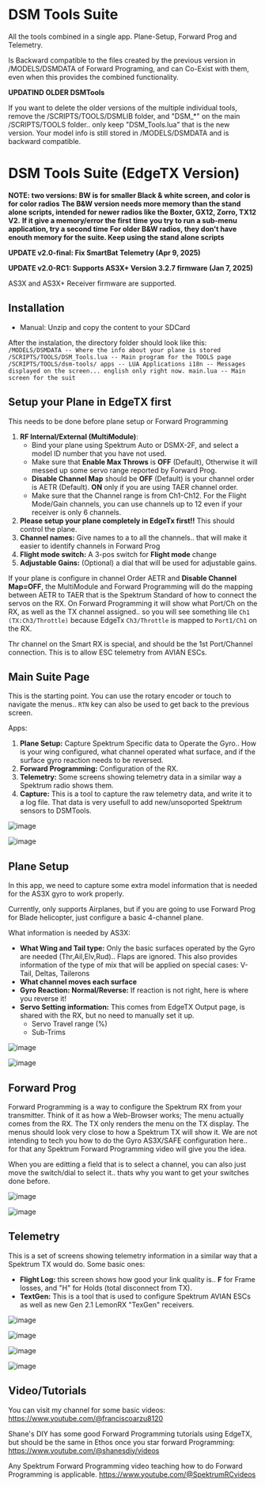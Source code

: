 
# DSM Tools Suite
All the tools combined in a single app.  Plane-Setup, Forward Prog and Telemetry. 

Is Backward compatible to the files created by the previous version in /MODELS/DSMDATA of Forward Programing, and can Co-Exist with them, even when this provides
the combined functionality.   

**UPDATIND OLDER DSMTools**

If you want to delete the older versions of the multiple individual tools, remove the /SCRIPTS/TOOLS/DSMLIB folder, and "DSM_*" on the main /SCRIPTS/TOOLS folder.. only keep "DSM_Tools.lua" that is the new version.   Your model info is still stored in /MODELS/DSMDATA and is backward compatible.


# DSM Tools Suite (EdgeTX Version)

**NOTE: two versions: BW is for smaller Black & white screen, and color is for color radios**
**The B&W version needs more memory than the stand alone scripts, intended for newer radios like the Boxter, GX12, Zorro, TX12 V2.**
**If it give a memory/error the first time you try to run a sub-menu application, try a second time**
**For older B&W radios, they don't have enouth memory for the suite. Keep using the stand alone scripts**

**UPDATE v2.0-final: Fix SmartBat Telemetry   (Apr 9, 2025)**

**UPDATE v2.0-RC1: Supports AS3X+ Version 3.2.7 firmware   (Jan 7, 2025)**

AS3X and AS3X+ Receiver firmware are supported.

## Installation


* Manual: Unzip and copy the content to your SDCard

After the instalation, the directory folder should look like this:
<code>
  /MODELS/DSMDATA                -- Where the info about your plane is stored
  /SCRIPTS/TOOLS/DSM_Tools.lua   -- Main program for the TOOLS page
  /SCRIPTS/TOOLS/dsm-tools/
                  apps        -- LUA Applications 
                  i18n        -- Messages displayed on the screen... english only right now.
                  main.lua    -- Main screen for the suit
</code>

## Setup your Plane in EdgeTX first

This needs to be done before plane setup or Forward Programming
1. **RF Internal/External (MultiModule)**:
    - Bind your plane using Spektrum Auto or DSMX-2F, and select a model ID number that you have not used.
    - Make sure that **Enable Max Throws** is **OFF** (Default), Otherwise it will messed up some servo range reported by Forward Prog.
    - **Disable Channel Map** should be **OFF** (Default) is your channel order is AETR (Default). **ON** only if you are using TAER channel order.
    - Make sure that the Channel range is from Ch1-Ch12. For the Flight Mode/Gain channels, you can use channels up to 12 even if your receiver is only 6 channels.
2. **Please setup your plane completely in EdgeTx first!!** This should control the plane.
3. **Channel names:** Give names to a to all the channels.. that will make it easier to identify channels in Forward Prog 
4. **Flight mode switch:** A 3-pos switch for **Flight mode** change
5. **Adjustable Gains:** (Optional) a dial that will be used for adjustable gains.

If your plane is configure in channel Order AETR and **Disable Channel Map=OFF**, the MultiModule and Forward Programming will do the mapping between AETR to TAER that is the Spektrum Standard of how to connect the servos on the RX. On Forward Programming it will show what Port/Ch on the RX, as well as the TX channel assigned.. so you will see something lile <code>Ch1 (TX:Ch3/Throttle)</code> because EdgeTx <code>Ch3/Throttle</code> is mapped to <code>Port1/Ch1</code> on the RX.

Thr channel on the Smart RX is special, and should be the 1st Port/Channel connection. This is to allow ESC telemetry from AVIAN ESCs.


## Main Suite Page

This is the starting point. You can use the rotary encoder or touch to navigate the menus.. <code>RTN</code> key can also be used to get back to the previous screen.

Apps:

1. **Plane Setup:** Capture Spektrum Specific data to Operate the Gyro.. How is your wing configured, what channel operated what surface, and if the surface gyro reaction needs to be reversed.
2. **Forward Programming:** Configuration of the RX.
3. **Telemetry:** Some screens showing telemetry data in a similar way a Spektrum radio shows them.
4. **Capture:** This is a tool to capture the raw telemetry data, and write it to a log file. That data is very usefull to add new/unsoported Spektrum sensors to DSMTools. 

![image](https://github.com/user-attachments/assets/27d8cb21-c784-4139-9e8f-cb4f085beee3)

![image](https://github.com/user-attachments/assets/4596809b-97d9-48e4-aa6b-ceb2e7769715)


## Plane Setup
In this app, we need to capture some extra model information that is needed for the AS3X gyro to
work properly.  

Currently, only supports Airplanes, but if you are going to use Forward Prog for Blade helicopter, 
just configure a basic 4-channel plane.  

What information is needed by AS3X:
* **What Wing and Tail type:** Only the basic surfaces operated by the Gyro are needed (Thr,Ail,Elv,Rud).. Flaps are ignored. This also provides information of the type of mix that will be applied on special cases: V-Tail, Deltas, Tailerons
* **What channel moves each surface**
* **Gyro Reaction: Normal/Reverse:** If reaction is not right, here is where you reverse it!
* **Servo Setting information:**   This comes from EdgeTX Output page, is shared with the RX, but no need to manually set it up.
  * Servo Travel range (%)
  * Sub-Trims

![image](https://github.com/user-attachments/assets/81f1171e-8d51-46f5-9941-bee0c98611a8)

![image](https://github.com/user-attachments/assets/989e21b9-60f1-4242-b381-ccb612b916b5)


## Forward Prog
Forward Programming is a way to configure the Spektrum RX from your transmitter. Think of it as how a Web-Browser works; The menu actually comes from the RX. The TX only renders the menu on the TX display. The menus should look very close to how a Spektrum TX will show it.  We are not intending to tech you how to do the Gyro AS3X/SAFE configuration here.. for that any Spektrum Forward Programming video will give you the idea.

When you are editting a field that is to select a channel, you can also just move the switch/dial to select it.. thats why you want to get your switches done before.

![image](https://github.com/user-attachments/assets/40a1d411-c5f2-473b-80f6-3d075bfa1623)

![image](https://github.com/user-attachments/assets/5d66e565-0ac3-4461-920a-7964e49ef8fb)




## Telemetry 

This is a set of screens showing telemetry information in a similar way that a Spektrum TX would do.
Some basic ones:

* **Flight Log:** this screen shows how good your link quality is.. **F** for Frame losses, and "H" for Holds (total disconnect from TX).
* **TextGen:**  This is a tool that is used to configure Spektrum AVIAN ESCs as well as new Gen 2.1 LemonRX "TexGen" receivers.


![image](https://github.com/user-attachments/assets/0f404215-1d43-4872-9f40-f2969ac5f29a)

![image](https://github.com/user-attachments/assets/b05efbf3-43f6-4305-a3af-85545b8ba40c)

![image](https://github.com/user-attachments/assets/0cea8799-06c6-4993-8ed1-dcd2527a5e39)

![image](https://github.com/user-attachments/assets/3d9acae1-0f25-4e8e-a630-5cc44867adc8)


## Video/Tutorials

You can visit my channel for some basic videos:  https://www.youtube.com/@franciscoarzu8120

Shane's DIY has some good Forward Programming tutorials using EdgeTX, but should be the same in Ethos once you star forward Programming:
https://www.youtube.com/@shanesdiy/videos

Any Spektrum Forward Programming video teaching how to do Forward Programming is applicable.  https://www.youtube.com/@SpektrumRCvideos







